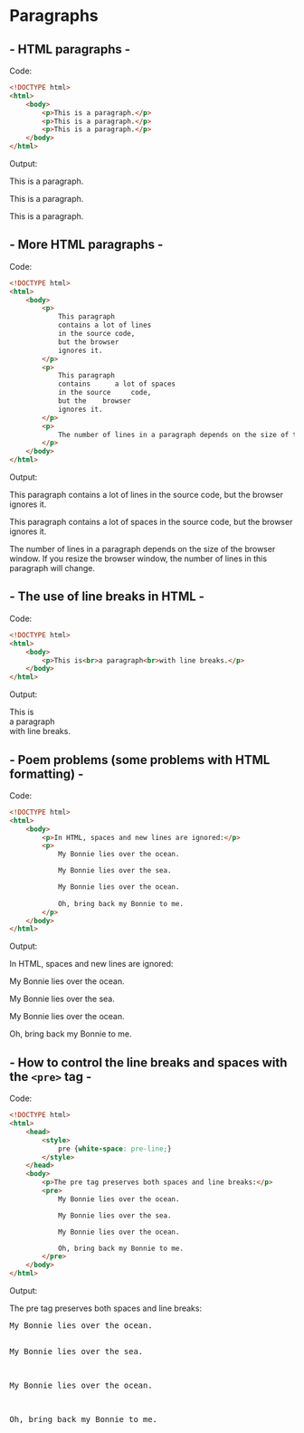# Paragraphs

## - HTML paragraphs -

Code:

```html
<!DOCTYPE html>
<html>
    <body>
        <p>This is a paragraph.</p>
        <p>This is a paragraph.</p>
        <p>This is a paragraph.</p>
    </body>
</html>
```

Output:

<!DOCTYPE html>
<html>
    <body>
        <p>This is a paragraph.</p>
        <p>This is a paragraph.</p>
        <p>This is a paragraph.</p>
    </body>
</html>

## - More HTML paragraphs -

Code:

```html
<!DOCTYPE html>
<html>
    <body>
        <p>
            This paragraph
            contains a lot of lines
            in the source code,
            but the browser 
            ignores it.
        </p>
        <p>
            This paragraph
            contains      a lot of spaces
            in the source     code,
            but the    browser 
            ignores it.
        </p>
        <p>
            The number of lines in a paragraph depends on the size of the browser window. If you resize the browser window, the number of lines in this paragraph will change.
        </p>
    </body>
</html>
```

Output:

<!DOCTYPE html>
<html>
    <body>
        <p>
            This paragraph
            contains a lot of lines
            in the source code,
            but the browser 
            ignores it.
        </p>
        <p>
            This paragraph
            contains      a lot of spaces
            in the source     code,
            but the    browser 
            ignores it.
        </p>
        <p>
            The number of lines in a paragraph depends on the size of the browser window. If you resize the browser window, the number of lines in this paragraph will change.
        </p>
    </body>
</html>

## - The use of line breaks in HTML -

Code:

```html
<!DOCTYPE html>
<html>
    <body>
        <p>This is<br>a paragraph<br>with line breaks.</p>
    </body>
</html>
```

Output:

<!DOCTYPE html>
<html>
    <body>
        <p>This is<br>a paragraph<br>with line breaks.</p>
    </body>
</html>

## - Poem problems (some problems with HTML formatting) -

Code:

```html
<!DOCTYPE html>
<html>
    <body>
        <p>In HTML, spaces and new lines are ignored:</p>
        <p>
            My Bonnie lies over the ocean.

            My Bonnie lies over the sea.

            My Bonnie lies over the ocean.
            
            Oh, bring back my Bonnie to me.
        </p>
    </body>
</html>
```

Output:

<!DOCTYPE html>
<html>
    <body>
        <p>In HTML, spaces and new lines are ignored:</p>
        <p>
My Bonnie lies over the ocean.

My Bonnie lies over the sea.

My Bonnie lies over the ocean.

Oh, bring back my Bonnie to me.
        </p>
    </body>
</html>

## - How to control the line breaks and spaces with the `<pre>` tag -

Code:

```html
<!DOCTYPE html>
<html>
    <head>
        <style>
            pre {white-space: pre-line;}
        </style>
    </head>
    <body>
        <p>The pre tag preserves both spaces and line breaks:</p>
        <pre>
            My Bonnie lies over the ocean.

            My Bonnie lies over the sea.

            My Bonnie lies over the ocean.

            Oh, bring back my Bonnie to me.
        </pre>
    </body>
</html>
```

Output:

<!DOCTYPE html>
<html>
    <head>
        <style>
            pre {white-space: pre-line;}
        </style>
    </head>
    <body>
        <p>The pre tag preserves both spaces and line breaks:</p>
        <pre>
My Bonnie lies over the ocean.

My Bonnie lies over the sea.

My Bonnie lies over the ocean.

Oh, bring back my Bonnie to me.
        </pre>
    </body>
</html>